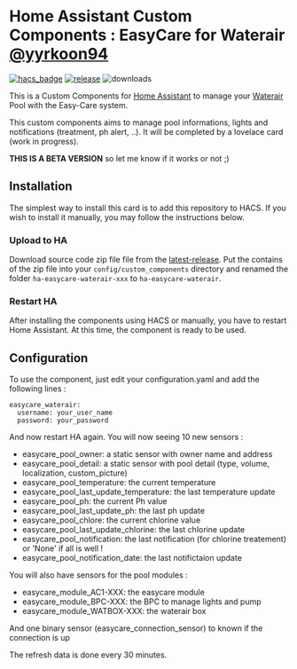 # Home Assistant Custom Components : EasyCare for Waterair [@yyrkoon94](https://www.github.com/yyrkoon94)

[![hacs_badge](https://img.shields.io/badge/HACS-Custom-41BDF5.svg)](https://github.com/hacs/integration)
[![release][release-badge]][release-url]
![downloads][downloads-badge]

This is a Custom Components for [Home Assistant][home-assistant] to manage your [Waterair][waterair] Pool with the Easy-Care system.

This custom components aims to manage pool informations, lights and notifications (treatment, ph alert, ..). It will be completed by a lovelace card (work in progress).

**THIS IS A BETA VERSION** so let me know if it works or not ;)

## Installation

The simplest way to install this card is to add this repository to HACS. If you wish to install it manually, you may follow the instructions below.

### Upload to HA

Download source code zip file file from the [latest-release][release-url].
Put the contains of the zip file into your `config/custom_components` directory and renamed the folder `ha-easycare-waterair-xxx` to `ha-easycare-waterair`.

### Restart HA
After installing the components using HACS or manually, you have to restart Home Assistant.
At this time, the component is ready to be used.

## Configuration
To use the component, just edit your configuration.yaml and add the following lines :
```
easycare_waterair:
  username: your_user_name
  password: your_password
```
And now restart HA again.
You will now seeing 10 new sensors :
- easycare_pool_owner: a static sensor with owner name and address
- easycare_pool_detail: a static sensor with pool detail (type, volume, localization, custom_picture)
- easycare_pool_temperature: the current temperature
- easycare_pool_last_update_temperature: the last temperature update
- easycare_pool_ph: the current Ph value
- easycare_pool_last_update_ph: the last ph update
- easycare_pool_chlore: the current chlorine value
- easycare_pool_last_update_chlorine: the last chlorine update
- easycare_pool_notification: the last notification (for chlorine treatement) or 'None' if all is well !
- easycare_pool_notification_date: the last notifictaion update

You will also have sensors for the pool modules :
- easycare_module_AC1-XXX: the easycare module
- easycare_module_BPC-XXX: the BPC to manage lights and pump
- easycare_module_WATBOX-XXX: the waterair box

And one binary sensor (easycare_connection_sensor) to known if the connection is up

The refresh data is done every 30 minutes.

<!-- Badges -->
[release-badge]: https://img.shields.io/github/v/release/yyrkoon94/ha-easycare-waterair?style=flat-square
[downloads-badge]: https://img.shields.io/github/downloads/yyrkoon94/ha-easycare-waterair/total?style=flat-square

<!-- References -->
[home-assistant]: https://www.home-assistant.io/
[waterair]: https://www.waterair.com/
[hacs]: https://hacs.xyz
[release-url]: https://github.com/yyrkoon94/ha-easycare-waterair/releases
